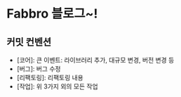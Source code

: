 # Fabbro 블로그~!

## 커밋 컨벤션
* [코어]: 큰 이벤트: 라이브러리 추가, 대규모 변경, 버전 변경 등
* [버그]: 버그 수정
* [리팩토링]: 리팩토링 내용
* [작업]: 위 3가지 외의 모든 작업
